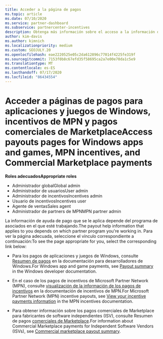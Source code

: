 ```yaml
---
title: Acceder a la página de pagos
ms.topic: article
ms.date: 07/10/2020
ms.service: partner-dashboard
ms.subservice: partnercenter-incentives
description: Obtenga más información sobre el acceso a la información de pago de sus aplicaciones y juegos de Windows, incentivos de MPN y pagos comerciales de Marketplace para proveedores de software independientes.
author: kim-davis
ms.author: kimnich
ms.localizationpriority: medium
ms.custom: SEOJULY.20
ms.openlocfilehash: eae2220525e05c2da612896c77014f4225fe319f
ms.sourcegitcommit: 7153f0b8c67efd35f58695ca2a7e00e70da1c5e9
ms.translationtype: MT
ms.contentlocale: es-ES
ms.lasthandoff: 07/17/2020
ms.locfileid: "86434554"
---
```

# <a name="access-payouts-pages-for-windows-apps-and-games-mpn-incentives-and-commercial-marketplace-payments"></a><span data-ttu-id="54113-103">Acceder a páginas de pagos para aplicaciones y juegos de Windows, incentivos de MPN y pagos comerciales de Marketplace</span><span class="sxs-lookup"><span data-stu-id="54113-103">Access payouts pages for Windows apps and games, MPN incentives, and Commercial Marketplace payments</span></span>

<span data-ttu-id="54113-104">**Roles adecuados**</span><span class="sxs-lookup"><span data-stu-id="54113-104">**Appropriate roles**</span></span>
-   <span data-ttu-id="54113-105">Administrador global</span><span class="sxs-lookup"><span data-stu-id="54113-105">Global admin</span></span>
-   <span data-ttu-id="54113-106">Administrador de usuarios</span><span class="sxs-lookup"><span data-stu-id="54113-106">User admin</span></span>
-   <span data-ttu-id="54113-107">Administrador de incentivos</span><span class="sxs-lookup"><span data-stu-id="54113-107">Incentives admin</span></span>
-   <span data-ttu-id="54113-108">Usuario de incentivos</span><span class="sxs-lookup"><span data-stu-id="54113-108">Incentives user</span></span>
-   <span data-ttu-id="54113-109">Agente de ventas</span><span class="sxs-lookup"><span data-stu-id="54113-109">Sales agent</span></span>
-   <span data-ttu-id="54113-110">Administrador de partners de MPN</span><span class="sxs-lookup"><span data-stu-id="54113-110">MPN partner admin</span></span>

<span data-ttu-id="54113-111">La información de ayuda de pago que se le aplica depende del programa de asociados en el que esté trabajando.</span><span class="sxs-lookup"><span data-stu-id="54113-111">The payout help information that applies to you depends on which partner program you're working in.</span></span> <span data-ttu-id="54113-112">Para ver la página adecuada, seleccione el vínculo correspondiente a continuación:</span><span class="sxs-lookup"><span data-stu-id="54113-112">To see the page appropriate for you, select the corresponding link below:</span></span>

- <span data-ttu-id="54113-113">Para los pagos de aplicaciones y juegos de Windows, consulte [Resumen de pagos](https://docs.microsoft.com/windows/uwp/publish/payout-summary) en la documentación para desarrolladores de Windows.</span><span class="sxs-lookup"><span data-stu-id="54113-113">For Windows app and game payments, see [Payout summary](https://docs.microsoft.com/windows/uwp/publish/payout-summary) in the Windows developer documentation.</span></span>

- <span data-ttu-id="54113-114">En el caso de los pagos de incentivos de Microsoft Partner Network (MPN), consulte [visualización de la información de los pagos de incentivos](understand-incentive-payouts.md) en la documentación de incentivos de MPN.</span><span class="sxs-lookup"><span data-stu-id="54113-114">For Microsoft Partner Network (MPN) incentive payouts, see [View your incentive payments information](understand-incentive-payouts.md) in the MPN incentives documentation.</span></span>

- <span data-ttu-id="54113-115">Para obtener información sobre los pagos comerciales de Marketplace para fabricantes de software independientes (ISV), consulte Resumen de pagos [comerciales de Marketplace](https://docs.microsoft.com/azure/marketplace/partner-center-portal/payout-summary).</span><span class="sxs-lookup"><span data-stu-id="54113-115">For information about Commercial Marketplace payments for Independent Software Vendors (ISVs), see [Commercial marketplace payout summary](https://docs.microsoft.com/azure/marketplace/partner-center-portal/payout-summary).</span></span>
